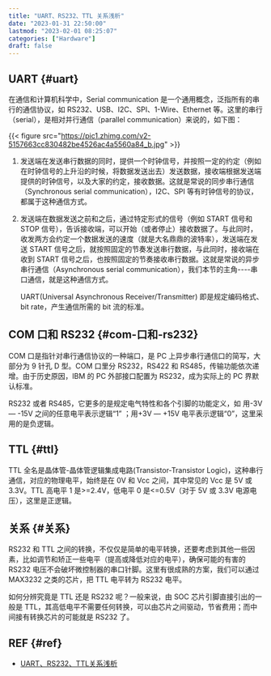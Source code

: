 ```yaml
---
title: "UART、RS232、TTL 关系浅析"
date: "2023-01-31 22:50:00"
lastmod: "2023-02-01 08:25:07"
categories: ["Hardware"]
draft: false
---
```


## UART {#uart}

在通信和计算机科学中，Serial communication 是一个通用概念，泛指所有的串行的通信协议，如 RS232、USB、I2C、SPI、1-Wire、Ethernet 等。这里的串行（serial），是相对并行通信（parallel communication）来说的，如下图：

{{< figure src="https://pic1.zhimg.com/v2-5157663cc830482be4526ac4a5560a84_b.jpg" >}}

1.  发送端在发送串行数据的同时，提供一个时钟信号，并按照一定的约定（例如在时钟信号的上升沿的时候，将数据发送出去）发送数据，接收端根据发送端提供的时钟信号，以及大家的约定，接收数据。这就是常说的同步串行通信（Synchronous serial communication），I2C、SPI 等有时钟信号的协议，都属于这种通信方式。

2.  发送端在数据发送之前和之后，通过特定形式的信号（例如 START 信号和 STOP 信号），告诉接收端，可以开始（或者停止）接收数据了。与此同时，收发两方会约定一个数据发送的速度（就是大名鼎鼎的波特率），发送端在发送 START 信号之后，就按照固定的节奏发送串行数据，与此同时，接收端在收到 START 信号之后，也按照固定的节奏接收串行数据。这就是常说的异步串行通信（Asynchronous serial communication），我们本节的主角----串口通信，就是这种通信方式。

    UART(Universal Asynchronous Receiver/Transmitter) 即是规定编码格式、bit rate，产生通信所需的 bit 流的标准。


## COM 口和 RS232 {#com-口和-rs232}

COM 口是指针对串行通信协议的一种端口，是 PC 上异步串行通信口的简写，大部分为 9 针孔 D 型。COM 口里分 RS232，RS422 和 RS485，传输功能依次递增。由于历史原因，IBM 的 PC 外部接口配置为 RS232，成为实际上的 PC 界默认标准。

RS232 或者 RS485，它更多的是规定电气特性和各个引脚的功能定义，如 用-3V— -15V 之间的任意电平表示逻辑“1” ；用+3V — +15V 电平表示逻辑“0”，这里采用的是负逻辑。


## TTL {#ttl}

TTL 全名是晶体管-晶体管逻辑集成电路(Transistor-Transistor Logic)，这种串行通信，对应的物理电平，始终是在 0V 和 Vcc 之间，其中常见的 Vcc 是 5V 或 3.3V。TTL 高电平 1 是&gt;=2.4V，低电平 0 是&lt;=0.5V（对于 5V 或 3.3V 电源电压），这里是正逻辑。


## 关系 {#关系}

RS232 和 TTL 之间的转换，不仅仅是简单的电平转换，还要考虑到其他一些因素，比如调节和矫正一些电平（提高或降低对应的电平），确保可能的有害的 RS232 电压不会破坏微控制器的串口针脚。这里有很成熟的方案，我们可以通过 MAX3232 之类的芯片，把 TTL 电平转为 RS232 电平。

如何分辨究竟是 TTL 还是 RS232 呢？一般来说，由 SOC 芯片引脚直接引出的一般是 TTL，其高低电平不需要任何转换，可以由芯片之间驱动，节省费用；而中间接有转换芯片的可能就是 RS232 了。


## REF {#ref}

-   [UART、RS232、TTL关系浅析](https://zhuanlan.zhihu.com/p/25893717)